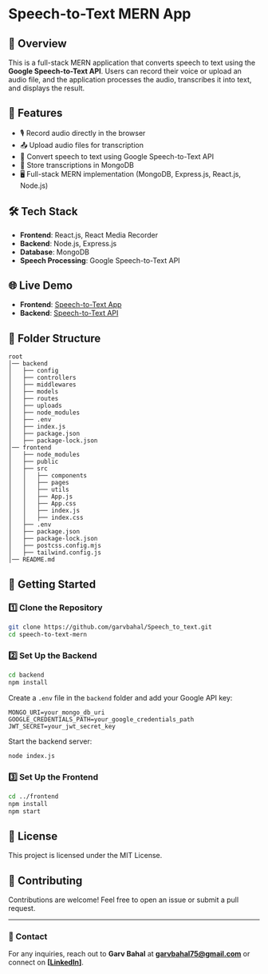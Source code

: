 # Speech-to-Text MERN App

## 📌 Overview

This is a full-stack MERN application that converts speech to text using the **Google Speech-to-Text API**. Users can record their voice or upload an audio file, and the application processes the audio, transcribes it into text, and displays the result.

## 🚀 Features

- 🎙️ Record audio directly in the browser
- 📤 Upload audio files for transcription
- 🔄 Convert speech to text using Google Speech-to-Text API
- 📁 Store transcriptions in MongoDB
- 🖥️ Full-stack MERN implementation (MongoDB, Express.js, React.js, Node.js)

## 🛠️ Tech Stack

- **Frontend**: React.js, React Media Recorder
- **Backend**: Node.js, Express.js
- **Database**: MongoDB
- **Speech Processing**: Google Speech-to-Text API

## 🌐 Live Demo

- **Frontend**: [Speech-to-Text App](https://speech-to-text-xi-ruby.vercel.app/)
- **Backend**: [Speech-to-Text API](https://speech-to-text-backend-k978.onrender.com)

## 📂 Folder Structure

```
root
│── backend
│   ├── config
│   ├── controllers
│   ├── middlewares
│   ├── models
│   ├── routes
│   ├── uploads
│   ├── node_modules
│   ├── .env
│   ├── index.js
│   ├── package.json
│   ├── package-lock.json
│── frontend
│   ├── node_modules
│   ├── public
│   ├── src
│   │   ├── components
│   │   ├── pages
│   │   ├── utils
│   │   ├── App.js
│   │   ├── App.css
│   │   ├── index.js
│   │   ├── index.css
│   ├── .env
│   ├── package.json
│   ├── package-lock.json
│   ├── postcss.config.mjs
│   ├── tailwind.config.js
│── README.md
```

## 🚀 Getting Started

### 1️⃣ Clone the Repository

```sh
git clone https://github.com/garvbahal/Speech_to_text.git
cd speech-to-text-mern
```

### 2️⃣ Set Up the Backend

```sh
cd backend
npm install
```

Create a `.env` file in the `backend` folder and add your Google API key:

```
MONGO_URI=your_mongo_db_uri
GOOGLE_CREDENTIALS_PATH=your_google_credentials_path
JWT_SECRET=your_jwt_secret_key
```

Start the backend server:

```sh
node index.js
```

### 3️⃣ Set Up the Frontend

```sh
cd ../frontend
npm install
npm start
```

## 📝 License

This project is licensed under the MIT License.

## 🤝 Contributing

Contributions are welcome! Feel free to open an issue or submit a pull request.

---

### 📧 Contact

For any inquiries, reach out to **Garv Bahal** at **garvbahal75@gmail.com** or connect on **[[LinkedIn](https://www.linkedin.com/in/garv-bahal/)]**.
